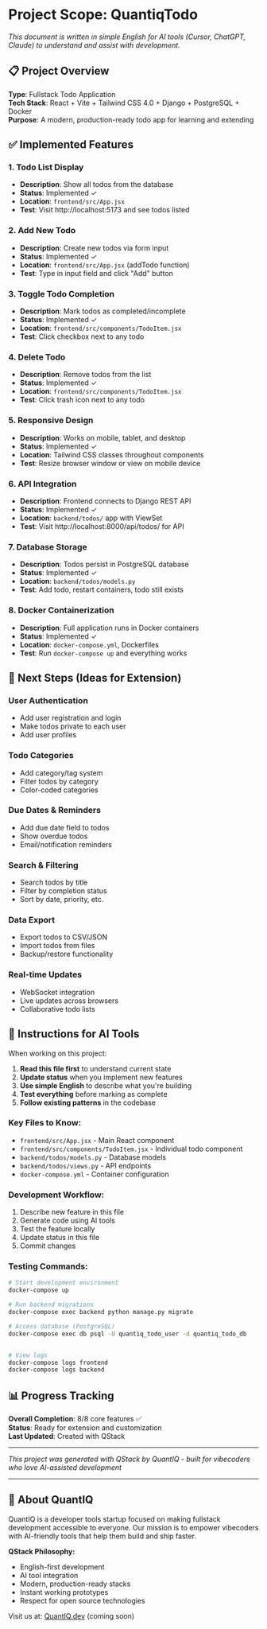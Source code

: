 # Project Scope: QuantiqTodo

*This document is written in simple English for AI tools (Cursor, ChatGPT, Claude) to understand and assist with development.*

## 📋 Project Overview

**Type**: Fullstack Todo Application  
**Tech Stack**: React + Vite + Tailwind CSS 4.0 + Django + PostgreSQL + Docker  
**Purpose**: A modern, production-ready todo app for learning and extending

## ✅ Implemented Features

### 1. **Todo List Display**
- **Description**: Show all todos from the database
- **Status**: Implemented ✓
- **Location**: `frontend/src/App.jsx`
- **Test**: Visit http://localhost:5173 and see todos listed

### 2. **Add New Todo**
- **Description**: Create new todos via form input
- **Status**: Implemented ✓
- **Location**: `frontend/src/App.jsx` (addTodo function)
- **Test**: Type in input field and click "Add" button

### 3. **Toggle Todo Completion**
- **Description**: Mark todos as completed/incomplete
- **Status**: Implemented ✓
- **Location**: `frontend/src/components/TodoItem.jsx`
- **Test**: Click checkbox next to any todo

### 4. **Delete Todo**
- **Description**: Remove todos from the list
- **Status**: Implemented ✓
- **Location**: `frontend/src/components/TodoItem.jsx`
- **Test**: Click trash icon next to any todo

### 5. **Responsive Design**
- **Description**: Works on mobile, tablet, and desktop
- **Status**: Implemented ✓
- **Location**: Tailwind CSS classes throughout components
- **Test**: Resize browser window or view on mobile device

### 6. **API Integration**
- **Description**: Frontend connects to Django REST API
- **Status**: Implemented ✓
- **Location**: `backend/todos/` app with ViewSet
- **Test**: Visit http://localhost:8000/api/todos/ for API

### 7. **Database Storage**
- **Description**: Todos persist in PostgreSQL database
- **Status**: Implemented ✓
- **Location**: `backend/todos/models.py`
- **Test**: Add todo, restart containers, todo still exists

### 8. **Docker Containerization**
- **Description**: Full application runs in Docker containers
- **Status**: Implemented ✓
- **Location**: `docker-compose.yml`, Dockerfiles
- **Test**: Run `docker-compose up` and everything works

## 🎯 Next Steps (Ideas for Extension)

### User Authentication
- Add user registration and login
- Make todos private to each user
- Add user profiles

### Todo Categories
- Add category/tag system
- Filter todos by category
- Color-coded categories

### Due Dates & Reminders
- Add due date field to todos
- Show overdue todos
- Email/notification reminders

### Search & Filtering
- Search todos by title
- Filter by completion status
- Sort by date, priority, etc.

### Data Export
- Export todos to CSV/JSON
- Import todos from files
- Backup/restore functionality

### Real-time Updates
- WebSocket integration
- Live updates across browsers
- Collaborative todo lists

## 🧠 Instructions for AI Tools

When working on this project:

1. **Read this file first** to understand current state
2. **Update status** when you implement new features
3. **Use simple English** to describe what you're building
4. **Test everything** before marking as complete
5. **Follow existing patterns** in the codebase

### Key Files to Know:
- `frontend/src/App.jsx` - Main React component
- `frontend/src/components/TodoItem.jsx` - Individual todo component
- `backend/todos/models.py` - Database models
- `backend/todos/views.py` - API endpoints
- `docker-compose.yml` - Container configuration

### Development Workflow:
1. Describe new feature in this file
2. Generate code using AI tools
3. Test the feature locally
4. Update status in this file
5. Commit changes

### Testing Commands:
```bash
# Start development environment
docker-compose up

# Run backend migrations
docker-compose exec backend python manage.py migrate

# Access database (PostgreSQL)
docker-compose exec db psql -U quantiq_todo_user -d quantiq_todo_db


# View logs
docker-compose logs frontend
docker-compose logs backend
```

## 📊 Progress Tracking

**Overall Completion**: 8/8 core features ✅  
**Status**: Ready for extension and customization  
**Last Updated**: Created with QStack

---

*This project was generated with QStack by QuantIQ - built for vibecoders who love AI-assisted development*

---

## 🏢 About QuantIQ
QuantIQ is a developer tools startup focused on making fullstack development accessible to everyone. Our mission is to empower vibecoders with AI-friendly tools that help them build and ship faster.

**QStack Philosophy:**
- English-first development
- AI tool integration  
- Modern, production-ready stacks
- Instant working prototypes
- Respect for open source technologies

Visit us at: [QuantIQ.dev](https://quantiq.dev) (coming soon)